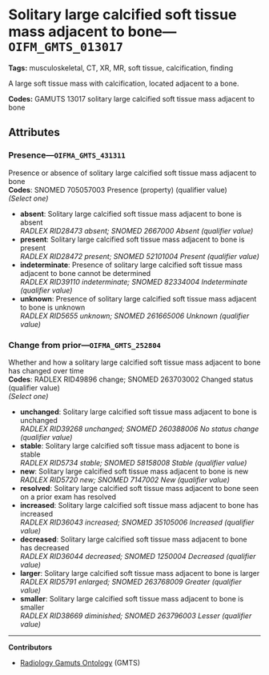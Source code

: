 # Solitary large calcified soft tissue mass adjacent to bone—`OIFM_GMTS_013017`

**Tags:** musculoskeletal, CT, XR, MR, soft tissue, calcification, finding

A large soft tissue mass with calcification, located adjacent to a bone.

**Codes:** GAMUTS 13017 solitary large calcified soft tissue mass adjacent to bone

## Attributes

### Presence—`OIFMA_GMTS_431311`

Presence or absence of solitary large calcified soft tissue mass adjacent to bone  
**Codes**: SNOMED 705057003 Presence (property) (qualifier value)  
*(Select one)*

- **absent**: Solitary large calcified soft tissue mass adjacent to bone is absent  
_RADLEX RID28473 absent; SNOMED 2667000 Absent (qualifier value)_
- **present**: Solitary large calcified soft tissue mass adjacent to bone is present  
_RADLEX RID28472 present; SNOMED 52101004 Present (qualifier value)_
- **indeterminate**: Presence of solitary large calcified soft tissue mass adjacent to bone cannot be determined  
_RADLEX RID39110 indeterminate; SNOMED 82334004 Indeterminate (qualifier value)_
- **unknown**: Presence of solitary large calcified soft tissue mass adjacent to bone is unknown  
_RADLEX RID5655 unknown; SNOMED 261665006 Unknown (qualifier value)_

### Change from prior—`OIFMA_GMTS_252804`

Whether and how a solitary large calcified soft tissue mass adjacent to bone has changed over time  
**Codes**: RADLEX RID49896 change; SNOMED 263703002 Changed status (qualifier value)  
*(Select one)*

- **unchanged**: Solitary large calcified soft tissue mass adjacent to bone is unchanged  
_RADLEX RID39268 unchanged; SNOMED 260388006 No status change (qualifier value)_
- **stable**: Solitary large calcified soft tissue mass adjacent to bone is stable  
_RADLEX RID5734 stable; SNOMED 58158008 Stable (qualifier value)_
- **new**: Solitary large calcified soft tissue mass adjacent to bone is new  
_RADLEX RID5720 new; SNOMED 7147002 New (qualifier value)_
- **resolved**: Solitary large calcified soft tissue mass adjacent to bone seen on a prior exam has resolved  
- **increased**: Solitary large calcified soft tissue mass adjacent to bone has increased  
_RADLEX RID36043 increased; SNOMED 35105006 Increased (qualifier value)_
- **decreased**: Solitary large calcified soft tissue mass adjacent to bone has decreased  
_RADLEX RID36044 decreased; SNOMED 1250004 Decreased (qualifier value)_
- **larger**: Solitary large calcified soft tissue mass adjacent to bone is larger  
_RADLEX RID5791 enlarged; SNOMED 263768009 Greater (qualifier value)_
- **smaller**: Solitary large calcified soft tissue mass adjacent to bone is smaller  
_RADLEX RID38669 diminished; SNOMED 263796003 Lesser (qualifier value)_

---

**Contributors**

- [Radiology Gamuts Ontology](https://gamuts.net/) (GMTS)